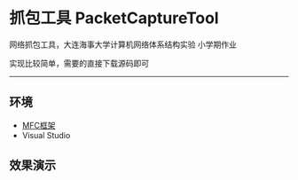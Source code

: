# 抓包工具 PacketCaptureTool
 网络抓包工具，大连海事大学计算机网络体系结构实验 小学期作业

 实现比较简单，需要的直接下载源码即可

 --- 
 ## 环境
 - [MFC框架](https://blog.csdn.net/Mrweng1996/article/details/103202297)
 - Visual Studio

 ## 效果演示